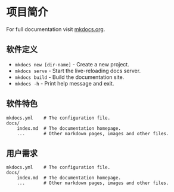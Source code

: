 # 项目简介

For full documentation visit [mkdocs.org](https://www.mkdocs.org).

## 软件定义

* `mkdocs new [dir-name]` - Create a new project.
* `mkdocs serve` - Start the live-reloading docs server.
* `mkdocs build` - Build the documentation site.
* `mkdocs -h` - Print help message and exit.

## 软件特色

    mkdocs.yml    # The configuration file.
    docs/
        index.md  # The documentation homepage.
        ...       # Other markdown pages, images and other files.

## 用户需求

    mkdocs.yml    # The configuration file.
    docs/
        index.md  # The documentation homepage.
        ...       # Other markdown pages, images and other files.
